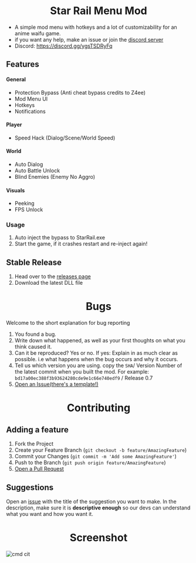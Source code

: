 <h1 align="center">Star Rail Menu Mod</h1>

- A simple mod menu with hotkeys and a lot of customizability for an anime waifu game.
- if you want any help, make an issue or join the [discord server](https://discord.gg/ygsTSDRyFq)
- Discord: https://discord.gg/ygsTSDRyFq

## Features

#### General
- Protection Bypass (Anti cheat bypass credits to Z4ee)
- Mod Menu UI
- Hotkeys
- Notifications

#### Player
- Speed Hack (Dialog/Scene/World Speed)

#### World
- Auto Dialog
- Auto Battle Unlock
- Blind Enemies (Enemy No Aggro)

#### Visuals 
- Peeking
- FPS Unlock

### Usage
1. Auto inject the bypass to StarRail.exe
2. Start the game, if it crashes restart and re-inject again!

## Stable Release
1. Head over to the [releases page](https://github.com/b-e-y/StarRail-Menu-Mod/releases/tag/Release)
2. Download the latest DLL file

<h1 align="center">Bugs</h1>

Welcome to the short explanation for bug reporting

1. You found a bug.
1. Write down what happened, as well as your first thoughts on what you think caused it.
1. Can it be reproduced? Yes or no. If yes: Explain in as much clear as possible. i.e what happens when the bug occurs and why it occurs. 
1. Tell us which version you are using. copy the `SHA`/ Version Number of the latest commit when you built the mod. For example: `bd17a00ec388f3b93624280cde9e1c66e740edf9` / Release 0.7
1. [Open an Issue(there's a template!)](https://github.com/b-e-y/StarRail-Menu-Mod/issues)

<h1 align="center">Contributing</h1>


## Adding a feature
1. Fork the Project
1. Create your Feature Branch (`git checkout -b feature/AmazingFeature`)
1. Commit your Changes (`git commit -m 'Add some AmazingFeature'`)
1. Push to the Branch (`git push origin feature/AmazingFeature`)
2. [Open a Pull Request](https://github.com/b-e-y/StarRail-Menu-Mod/pulls)

## Suggestions

Open an [issue](https://github.com/b-e-y/StarRail-Menu-Mod/issues) with the title of the suggestion you want to make.
In the description, make sure it is **descriptive enough** so our devs can understand what you want and how you want it.  


<h1 align="center">Screenshot</h1>

![cmd cit](https://github.com/rajapipis/Star-rail-menu-mod/assets/133135016/fd69b25b-154c-4cb0-8b55-1f9a7aa0ab4a)
